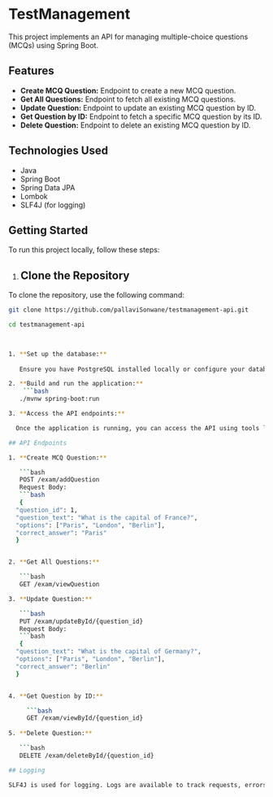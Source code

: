 # TestManagement

This project implements an API for managing multiple-choice questions (MCQs) using Spring Boot.

## Features

- **Create MCQ Question:** Endpoint to create a new MCQ question.
- **Get All Questions:** Endpoint to fetch all existing MCQ questions.
- **Update Question:** Endpoint to update an existing MCQ question by ID.
- **Get Question by ID:** Endpoint to fetch a specific MCQ question by its ID.
- **Delete Question:** Endpoint to delete an existing MCQ question by ID.

## Technologies Used

- Java
- Spring Boot
- Spring Data JPA
- Lombok
- SLF4J (for logging)

## Getting Started

To run this project locally, follow these steps:

1. ## Clone the Repository

To clone the repository, use the following command:

```bash
git clone https://github.com/pallaviSonwane/testmanagement-api.git

cd testmanagement-api


   
1. **Set up the database:**
   
   Ensure you have PostgreSQL installed locally or configure your database settings in application.properties.

2. **Build and run the application:**
    ```bash
   ./mvnw spring-boot:run

3. **Access the API endpoints:**

  Once the application is running, you can access the API using tools like Postman.

## API Endpoints

1. **Create MCQ Question:**

   ```bash
   POST /exam/addQuestion
   Request Body:
   ```bash
   {
  "question_id": 1,
  "question_text": "What is the capital of France?",
  "options": ["Paris", "London", "Berlin"],
  "correct_answer": "Paris"
  }


2. **Get All Questions:**

   ```bash
   GET /exam/viewQuestion

3. **Update Question:**

   ```bash
   PUT /exam/updateById/{question_id}
   Request Body:
   ```bash
   {
  "question_text": "What is the capital of Germany?",
  "options": ["Paris", "London", "Berlin"],
  "correct_answer": "Berlin"
  }


4. **Get Question by ID:**

     ```bash
     GET /exam/viewById/{question_id}
     
5. **Delete Question:**

   ```bash
   DELETE /exam/deleteById/{question_id}

## Logging

SLF4J is used for logging. Logs are available to track requests, errors, and other important information.
